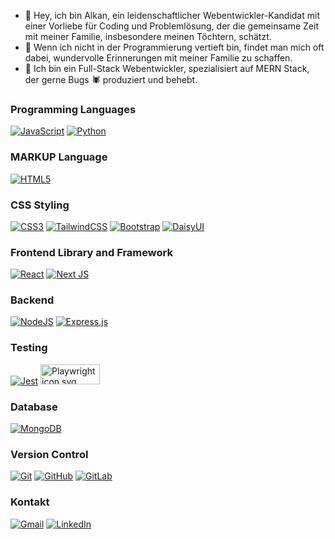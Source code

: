 - 👋 Hey, ich bin Alkan, ein leidenschaftlicher Webentwickler-Kandidat mit einer Vorliebe für Coding und Problemlösung, der die gemeinsame Zeit mit meiner Familie, insbesondere meinen Töchtern, schätzt.
- 🌱 Wenn ich nicht in der Programmierung vertieft bin, findet man mich oft dabei, wundervolle Erinnerungen mit meiner Familie zu schaffen.
- 🦾 Ich bin ein Full-Stack Webentwickler, spezialisiert auf MERN Stack, der gerne Bugs 🕷️ produziert und behebt.

### Programming Languages
[![JavaScript](https://img.shields.io/badge/javascript-%23323330.svg?style=for-the-badge&logo=javascript&logoColor=%23F7DF1E)](https://coursera.org/share/95fb216278873a4282b203d79ab26634)
[![Python](https://img.shields.io/badge/python-3670A0?style=for-the-badge&logo=python&logoColor=ffdd54)](https://www.coursera.org/account/accomplishments/certificate/EM65U7QESE4M)

### MARKUP Language
[![HTML5](https://img.shields.io/badge/html5-%23E34F26.svg?style=for-the-badge&logo=html5&logoColor=white)](https://coursera.org/share/c2f2c4144b8dbb54b2edeab8eeaac6a4)

### CSS Styling
[![CSS3](https://img.shields.io/badge/css3-%231572B6.svg?style=for-the-badge&logo=css3&logoColor=white)](https://coursera.org/share/c2f2c4144b8dbb54b2edeab8eeaac6a4)
[![TailwindCSS](https://img.shields.io/badge/tailwindcss-%2338B2AC.svg?style=for-the-badge&logo=tailwind-css&logoColor=white)](#)
[![Bootstrap](https://img.shields.io/badge/bootstrap-%238511FA.svg?style=for-the-badge&logo=bootstrap&logoColor=white)](#)
[![DaisyUI](https://img.shields.io/badge/daisyui-5A0EF8?style=for-the-badge&logo=daisyui&logoColor=white)](#)

### Frontend Library and Framework
[![React](https://img.shields.io/badge/react-%2320232a.svg?style=for-the-badge&logo=react&logoColor=%2361DAFB)](https://coursera.org/share/09726e6ad0cbf1b28707b973b1ee4ca2)
[![Next JS](https://img.shields.io/badge/Next-black?style=for-the-badge&logo=next.js&logoColor=white)](#)

### Backend
[![NodeJS](https://img.shields.io/badge/node.js-6DA55F?style=for-the-badge&logo=node.js&logoColor=white)](https://eu.badgr.com/public/assertions/jSs0OlceRE2C5ALr9aD6Yg)
[![Express.js](https://img.shields.io/badge/express.js-%23404d59.svg?style=for-the-badge&logo=express&logoColor=%2361DAFB)](#)

### Testing
[![Jest](https://img.shields.io/badge/-jest-%23C21325?style=for-the-badge&logo=jest&logoColor=white)](#)
<img src="https://upload.wikimedia.org/wikipedia/commons/7/75/Playwright_Logo.svg" alt="Playwright icon svg" width="95" height="32">

### Database
[![MongoDB](https://img.shields.io/badge/MongoDB-%234ea94b.svg?style=for-the-badge&logo=mongodb&logoColor=white)](#)

### Version Control
[![Git](https://img.shields.io/badge/git-%23F05033.svg?style=for-the-badge&logo=git&logoColor=white)](https://www.coursera.org/account/accomplishments/verify/JCRL2J3MEACX)
[![GitHub](https://img.shields.io/badge/github-%23121011.svg?style=for-the-badge&logo=github&logoColor=white)](https://www.coursera.org/account/accomplishments/verify/JCRL2J3MEACX)
[![GitLab](https://img.shields.io/badge/gitlab-%23181717.svg?style=for-the-badge&logo=gitlab&logoColor=white)](https://gitlab.com/alkanaziz)

### Kontakt
[![Gmail](https://img.shields.io/badge/Gmail-D14836?style=for-the-badge&logo=gmail&logoColor=white)](mailto:alkanaziz@gmail.com)
[![LinkedIn](https://img.shields.io/badge/linkedin-%230077B5.svg?style=for-the-badge&logo=linkedin&logoColor=white)](https://www.linkedin.com/in/alkanaziz/)


<!---
alkanaziz/alkanaziz is a ✨ special ✨ repository because its `README.md` (this file) appears on your GitHub profile.
You can click the Preview link to take a look at your changes.
--->
